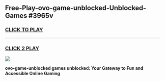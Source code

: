 
## Free-Play-ovo-game-unblocked-Unblocked-Games #3965v
<h3>
<a href="https://news.freeplayer.one?title=ovo-game-unblocked&ref=8M">CLICK TO PLAY</a></h3>
<hr>

<h3>
<a href="https://news.freeplayer.one?title=ovo-game-unblocked&ref=8M">CLICK 2 PLAY</a>
  
</h3>

<a href="https://news.freeplayer.one?title=ovo-game-unblocked&ref=8M"><img src="https://clearcache.store/games.png"></a>


**ovo-game-unblocked games unblocked: Your Gateway to Fun and Accessible Online Gaming**
